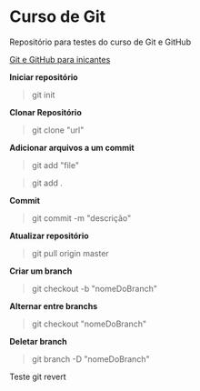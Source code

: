 # Curso de Git

Repositório para testes do curso de Git e GitHub

[Git e GitHub para inicantes](https://www.udemy.com/git-e-github-para-iniciantes/)

**Iniciar repositório**

> git init

**Clonar Repositório**

> git clone "url"

**Adicionar arquivos a um commit**

> git add "file"

> git add .

**Commit**

> git commit -m "descrição"

**Atualizar repositório**

> git pull origin master

**Criar um branch**

> git checkout -b "nomeDoBranch"

**Alternar entre branchs**

> git checkout "nomeDoBranch"

**Deletar branch**

> git branch -D "nomeDoBranch"

Teste git revert
